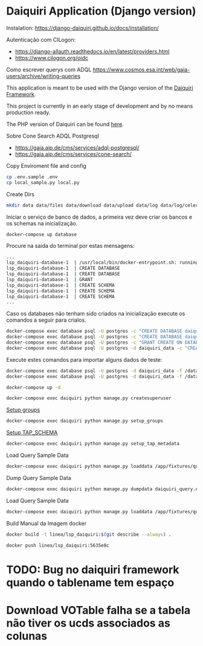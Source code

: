 Daiquiri Application (Django version)
=====================================

Instalation: <https://django-daiquiri.github.io/docs/installation/>

Autenticação com CILogon:

* <https://django-allauth.readthedocs.io/en/latest/providers.html>
* <https://www.cilogon.org/oidc>

Como escrever querys com ADQL <https://www.cosmos.esa.int/web/gaia-users/archive/writing-queries>

This application is meant to be used with the Django version of the [Daiquiri Framework](https://github.com/aipescience/django-daiquiri).

This project is currently in an early stage of development and by no means production ready.

The PHP version of Daiquiri can be found [here](https://github.com/aipescience/daiquiri).

Sobre Cone Search ADQL Postgresql

* <https://gaia.aip.de/cms/services/adql-postgresql/>
* <https://gaia.aip.de/cms/services/cone-search/>

Copy Enviroment file and config

```bash
cp .env.sample .env
cp local_sample.py local.py
```

Create Dirs

```bash
mkdir data data/files data/download data/upload data/log data/log/celery data/log/daiquiri
```

Iniciar o serviço de banco de dados, a primeira vez deve criar os bancos e os schemas na inicialização.

```bash
docker-compose up database
```

Procure na saida do terminal por estas mensagens:

```bash
...
lsp_daiquiri-database-1  | /usr/local/bin/docker-entrypoint.sh: running /docker-entrypoint-initdb.d/init-db.sh
lsp_daiquiri-database-1  | CREATE DATABASE
lsp_daiquiri-database-1  | CREATE DATABASE
lsp_daiquiri-database-1  | GRANT
lsp_daiquiri-database-1  | CREATE SCHEMA
lsp_daiquiri-database-1  | CREATE SCHEMA
lsp_daiquiri-database-1  | CREATE SCHEMA
...
```

Caso os databases não tenham sido criados na inicialização execute os comandos a seguir para crialos.

```bash
docker-compose exec database psql -U postgres -c "CREATE DATABASE daiquiri_app WITH OWNER postgres;"
docker-compose exec database psql -U postgres -c "CREATE DATABASE daiquiri_data WITH OWNER postgres;"
docker-compose exec database psql -U postgres -c "GRANT CREATE ON DATABASE daiquiri_data TO postgres;"
docker-compose exec database psql -U postgres -d daiquiri_data -c "CREATE SCHEMA tap_schema AUTHORIZATION postgres;CREATE SCHEMA tap_upload AUTHORIZATION postgres;CREATE SCHEMA oai_schema AUTHORIZATION postgres;"
```

Execute estes comandos para importar alguns dados de teste:

```bash
docker-compose exec database psql -U postgres -d daiquiri_data -f /data/gaia_dr2_sample.sql
docker-compose exec database psql -U postgres -d daiquiri_data -f /data/des_dr2_sample.sql
```

```bash
docker-compose up -d
```

```bash
docker-compose exec daiquiri python manage.py createsuperuser
```

[Setup groups](https://django-daiquiri.github.io/docs/administration/)

```bash
docker-compose exec daiquiri python manage.py setup_groups
```

[Setup TAP_SCHEMA](https://django-daiquiri.github.io/docs/administration/)

```bash
docker-compose exec daiquiri python manage.py setup_tap_metadata
```

Load Query Sample Data

```bash
docker-compose exec daiquiri python manage.py loaddata /app/fixtures/query_samples.json
```

Dump Query Sample Data

```bash
docker-compose exec daiquiri python manage.py dumpdata daiquiri_query.example > daiquiri/fixtures/query_samples.json
```

Load Query Sample Data

```bash
docker-compose exec daiquiri python manage.py loaddata /app/fixtures/query_samples.json
```

Build Manual da Imagem docker

```bash
docker build -t linea/lsp_daiquiri:$(git describe --always) .

docker push linea/lsp_daiquiri:5635e8c
```

# TODO: Bug no daiquiri framework quando o tablename tem espaço

# Download VOTable falha se a tabela não tiver os ucds associados as colunas
